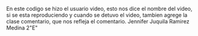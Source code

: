En este codigo se hizo el usuario video, esto nos dice el nombre del video, si se esta reproduciendo y cuando se detuvo el video,
tambien agrege la clase comentario, que nos refleja el comentario.
Jennifer Juquila Ramirez Medina 2"E"
